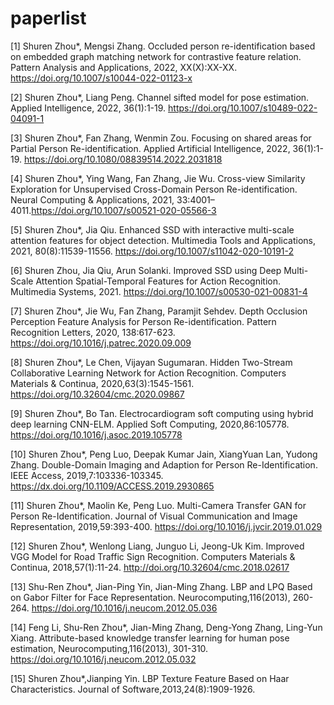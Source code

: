 # paperlist
[1] Shuren Zhou*, Mengsi Zhang. Occluded person re-identification based on embedded graph matching network for contrastive feature relation. Pattern Analysis and Applications, 2022, XX(X):XX-XX. https://doi.org/10.1007/s10044-022-01123-x

[2] Shuren Zhou*, Liang Peng. Channel sifted model for pose estimation. Applied Intelligence, 2022, 36(1):1-19. https://doi.org/10.1007/s10489-022-04091-1

[3] Shuren Zhou*, Fan Zhang, Wenmin Zou. Focusing on shared areas for Partial Person Re-identification. Applied Artificial Intelligence, 2022, 36(1):1-19.
https://doi.org/10.1080/08839514.2022.2031818

[4] Shuren Zhou*, Ying Wang, Fan Zhang, Jie Wu. Cross-view Similarity Exploration for Unsupervised Cross-Domain Person Re-identification. Neural Computing & Applications, 2021, 33:4001–4011.https://doi.org/10.1007/s00521-020-05566-3

[5] Shuren Zhou*, Jia Qiu. Enhanced SSD with interactive multi-scale attention features for object detection. Multimedia Tools and Applications, 2021, 80(8):11539-11556. https://doi.org/10.1007/s11042-020-10191-2

[6] Shuren Zhou, Jia Qiu, Arun Solanki. Improved SSD using Deep Multi-Scale Attention Spatial-Temporal Features for Action Recognition. Multimedia Systems, 2021.
https://doi.org/10.1007/s00530-021-00831-4

[7] Shuren Zhou*, Jie Wu, Fan Zhang, Paramjit Sehdev. Depth Occlusion Perception Feature Analysis for Person Re-identification. Pattern Recognition Letters, 2020, 138:617-623. https://doi.org/10.1016/j.patrec.2020.09.009

[8] Shuren Zhou*, Le Chen, Vijayan Sugumaran. Hidden Two-Stream Collaborative Learning Network for Action Recognition. Computers Materials & Continua, 2020,63(3):1545-1561. https://doi.org/10.32604/cmc.2020.09867

[9] Shuren Zhou*, Bo Tan. Electrocardiogram soft computing using hybrid deep learning CNN-ELM. Applied Soft Computing, 2020,86:105778. https://doi.org/10.1016/j.asoc.2019.105778

[10] Shuren Zhou*, Peng Luo, Deepak Kumar Jain, XiangYuan Lan, Yudong Zhang. Double-Domain Imaging and Adaption for Person Re-Identification. IEEE Access, 2019,7:103336-103345. https://dx.doi.org/10.1109/ACCESS.2019.2930865

[11] Shuren Zhou*, Maolin Ke, Peng Luo. Multi-Camera Transfer GAN for Person Re-Identification. Journal of Visual Communication and Image Representation, 2019,59:393-400. https://doi.org/10.1016/j.jvcir.2019.01.029

[12] Shuren Zhou*, Wenlong Liang, Junguo Li, Jeong-Uk Kim. Improved VGG Model for Road Traffic Sign Recognition. Computers Materials & Continua, 2018,57(1):11-24. http://doi.org/10.32604/cmc.2018.02617

[13] Shu-Ren Zhou*, Jian-Ping Yin, Jian-Ming Zhang. LBP and LPQ Based on Gabor Filter for Face Representation. Neurocomputing,116(2013), 260-264. https://doi.org/10.1016/j.neucom.2012.05.036

[14] Feng Li, Shu-Ren Zhou*, Jian-Ming Zhang, Deng-Yong Zhang, Ling-Yun Xiang. Attribute-based knowledge transfer learning for human pose estimation, Neurocomputing,116(2013), 301-310. https://doi.org/10.1016/j.neucom.2012.05.032

[15] Shuren Zhou*,Jianping Yin. LBP Texture Feature Based on Haar Characteristics. Journal of Software,2013,24(8):1909-1926.
